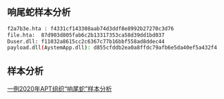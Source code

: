 ## 响尾蛇样本分析

```sh
f2a7b3e.hta : f4331cf143308aab74d3ddf8e8992b27270c3d76
file.hta:  87d903d805fab6c2b13317353ca58d39dd1bd037
Duser.dll: f11032a8615cc2c6367c77b16bbf558ad8ddec44
payload.dll(AystemApp.dll): d855cfddb2ea0a8ffdc79afb6e5da40ef5a432f4
```
## 样本分析
[一例2020年APT组织“响尾蛇”样本分析](https://www.yuque.com/chenxiong-yse0s/pma8tk/lw7xln#c86UY)


